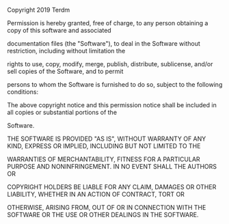 Copyright 2019 Terdm

 

Permission is hereby granted, free of charge, to any person obtaining a copy of this software and associated

documentation files (the "Software"), to deal in the Software without restriction, including without limitation the

rights to use, copy, modify, merge, publish, distribute, sublicense, and/or sell copies of the Software, and to permit

persons to whom the Software is furnished to do so, subject to the following conditions:

 

The above copyright notice and this permission notice shall be included in all copies or substantial portions of the

Software.

 

THE SOFTWARE IS PROVIDED "AS IS", WITHOUT WARRANTY OF ANY KIND, EXPRESS OR IMPLIED, INCLUDING BUT NOT LIMITED TO THE

WARRANTIES OF MERCHANTABILITY, FITNESS FOR A PARTICULAR PURPOSE AND NONINFRINGEMENT. IN NO EVENT SHALL THE AUTHORS OR

COPYRIGHT HOLDERS BE LIABLE FOR ANY CLAIM, DAMAGES OR OTHER LIABILITY, WHETHER IN AN ACTION OF CONTRACT, TORT OR

OTHERWISE, ARISING FROM, OUT OF OR IN CONNECTION WITH THE SOFTWARE OR THE USE OR OTHER DEALINGS IN THE SOFTWARE.
